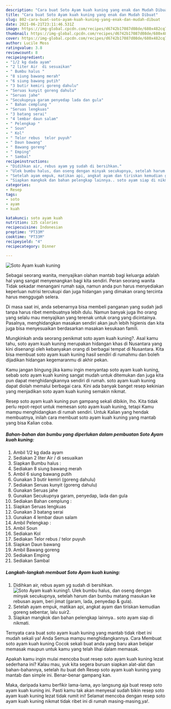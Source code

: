 ```yaml
---
description: "Cara buat Soto Ayam kuah kuning yang enak dan Mudah Dibuat"
title: "Cara buat Soto Ayam kuah kuning yang enak dan Mudah Dibuat"
slug: 802-cara-buat-soto-ayam-kuah-kuning-yang-enak-dan-mudah-dibuat
date: 2021-06-21T23:11:46.531Z
image: https://img-global.cpcdn.com/recipes/d6742b17087d08de/680x482cq70/soto-ayam-kuah-kuning-foto-resep-utama.jpg
thumbnail: https://img-global.cpcdn.com/recipes/d6742b17087d08de/680x482cq70/soto-ayam-kuah-kuning-foto-resep-utama.jpg
cover: https://img-global.cpcdn.com/recipes/d6742b17087d08de/680x482cq70/soto-ayam-kuah-kuning-foto-resep-utama.jpg
author: Lucile Moss
ratingvalue: 3.8
reviewcount: 8
recipeingredient:
- "1/2 kg dada ayam"
- "2 liter Air  di sesuaikan"
- " Bumbu halus "
- "8 siung bawang merah"
- "6 siung bawang putih"
- "3 butir kemiri goreng dahulu"
- "Seruas kunyit goreng dahulu"
- "Seruas jahe"
- "Secukupnya garam penyedap lada dan gula"
- " Bahan cemplung "
- "Seruas lengkuas"
- "3 batang serai"
- "4 lembar daun salam"
- " Pelengkap "
- " Soun"
- " Kol"
- " Telor rebus  telor puyuh"
- " Daun bawang"
- " Bawang goreng"
- " Emping"
- " Sambal"
recipeinstructions:
- "Didihkan air, rebus ayam yg sudah di bersihkan."
- "Ulek bumbu halus, dan oseng dengan minyak secukupnya, setelah harum dan bumbu matang masukan ke rebusan ayam, beri jimat (garam, lada, penyedap &amp; gula)."
- "Setelah ayam empuk, matikan api, angkat ayam dan tiriskan kemudian goreng sebentar, lalu suir2."
- "Siapkan mangkok dan bahan pelengkap lainnya.. soto ayam siap di nikmati."
categories:
- Resep
tags:
- soto
- ayam
- kuah

katakunci: soto ayam kuah 
nutrition: 125 calories
recipecuisine: Indonesian
preptime: "PT33M"
cooktime: "PT33M"
recipeyield: "4"
recipecategory: Dinner

---
```



![Soto Ayam kuah kuning](https://img-global.cpcdn.com/recipes/d6742b17087d08de/680x482cq70/soto-ayam-kuah-kuning-foto-resep-utama.jpg)

Sebagai seorang wanita, menyajikan olahan mantab bagi keluarga adalah hal yang sangat menyenangkan bagi kita sendiri. Peran seorang  wanita Tidak sekadar menangani rumah saja, namun anda pun harus menyediakan keperluan nutrisi tercukupi dan juga hidangan yang dimakan orang tercinta harus menggugah selera.

Di masa  saat ini, anda sebenarnya bisa membeli panganan yang sudah jadi tanpa harus ribet membuatnya lebih dulu. Namun banyak juga lho orang yang selalu mau menyajikan yang terenak untuk orang yang dicintainya. Pasalnya, menghidangkan masakan sendiri akan jauh lebih higienis dan kita juga bisa menyesuaikan berdasarkan masakan kesukaan famili. 



Mungkinkah anda seorang penikmat soto ayam kuah kuning?. Asal kamu tahu, soto ayam kuah kuning merupakan hidangan khas di Nusantara yang kini disenangi oleh kebanyakan orang di berbagai tempat di Nusantara. Kita bisa membuat soto ayam kuah kuning hasil sendiri di rumahmu dan boleh dijadikan hidangan kegemaranmu di akhir pekan.

Kamu jangan bingung jika kamu ingin menyantap soto ayam kuah kuning, sebab soto ayam kuah kuning sangat mudah untuk ditemukan dan juga kita pun dapat menghidangkannya sendiri di rumah. soto ayam kuah kuning dapat diolah memalui berbagai cara. Kini ada banyak banget resep kekinian yang menjadikan soto ayam kuah kuning semakin nikmat.

Resep soto ayam kuah kuning pun gampang sekali dibikin, lho. Kita tidak perlu repot-repot untuk memesan soto ayam kuah kuning, tetapi Kamu mampu menghidangkan di rumah sendiri. Untuk Kalian yang hendak membuatnya, inilah cara membuat soto ayam kuah kuning yang mantab yang bisa Kalian coba.

<!--inarticleads1-->

##### Bahan-bahan dan bumbu yang diperlukan dalam pembuatan Soto Ayam kuah kuning:

1. Ambil 1/2 kg dada ayam
1. Sediakan 2 liter Air / di sesuaikan
1. Siapkan  Bumbu halus :
1. Sediakan 8 siung bawang merah
1. Ambil 6 siung bawang putih
1. Gunakan 3 butir kemiri (goreng dahulu)
1. Sediakan Seruas kunyit (goreng dahulu)
1. Gunakan Seruas jahe
1. Gunakan Secukupnya garam, penyedap, lada dan gula
1. Sediakan  Bahan cemplung :
1. Siapkan Seruas lengkuas
1. Gunakan 3 batang serai
1. Gunakan 4 lembar daun salam
1. Ambil  Pelengkap :
1. Ambil  Soun
1. Sediakan  Kol
1. Sediakan  Telor rebus / telor puyuh
1. Siapkan  Daun bawang
1. Ambil  Bawang goreng
1. Sediakan  Emping
1. Sediakan  Sambal




<!--inarticleads2-->

##### Langkah-langkah membuat Soto Ayam kuah kuning:

1. Didihkan air, rebus ayam yg sudah di bersihkan.
<img src="https://img-global.cpcdn.com/steps/c6a0c0ca76fce5da/160x128cq70/soto-ayam-kuah-kuning-langkah-memasak-1-foto.jpg" alt="Soto Ayam kuah kuning">1. Ulek bumbu halus, dan oseng dengan minyak secukupnya, setelah harum dan bumbu matang masukan ke rebusan ayam, beri jimat (garam, lada, penyedap &amp; gula).
1. Setelah ayam empuk, matikan api, angkat ayam dan tiriskan kemudian goreng sebentar, lalu suir2.
1. Siapkan mangkok dan bahan pelengkap lainnya.. soto ayam siap di nikmati.




Ternyata cara buat soto ayam kuah kuning yang mantab tidak ribet ini mudah sekali ya! Anda Semua mampu menghidangkannya. Cara Membuat soto ayam kuah kuning Cocok sekali buat anda yang baru akan belajar memasak maupun untuk kamu yang telah lihai dalam memasak.

Apakah kamu ingin mulai mencoba buat resep soto ayam kuah kuning lezat sederhana ini? Kalau mau, yuk kita segera buruan siapkan alat-alat dan bahan-bahannya, setelah itu buat deh Resep soto ayam kuah kuning yang mantab dan simple ini. Benar-benar gampang kan. 

Maka, daripada kamu berfikir lama-lama, ayo langsung aja buat resep soto ayam kuah kuning ini. Pasti kamu tak akan menyesal sudah bikin resep soto ayam kuah kuning lezat tidak rumit ini! Selamat mencoba dengan resep soto ayam kuah kuning nikmat tidak ribet ini di rumah masing-masing,ya!.

